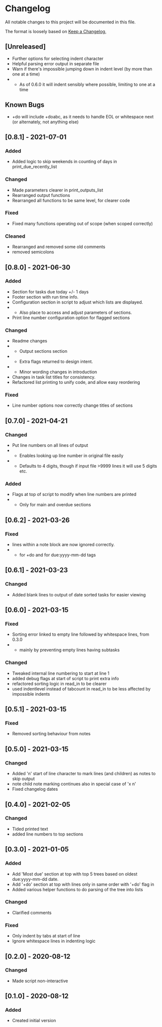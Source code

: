 # Changelog
All notable changes to this project will be documented in this file.

The format is loosely based on [Keep a Changelog](https://keepachangelog.com/en/1.0.0/),


## [Unreleased]
- Further options for selecting indent character
- Helpful parsing error output in separate file
- Warn if there's impossible jumping down in indent level (by more than one at a time)
- - As of 0.6.0 it will indent sensibly where possible, limiting to one at a time
## Known Bugs
- +do will include +doabc, as it needs to handle EOL or whitespace next (or alternately, not anything else)

## [0.8.1] - 2021-07-01
### Added
- Added logic to skip weekends in counting of days in print_due_recently_list
### Changed
- Made parameters clearer in print_outputs_list
- Rearranged output functions
- Rearranged all functions to be same level, for clearer code
### Fixed
- Fixed many functions operating out of scope (when scoped correctly)
### Cleaned
- Rearranged and removed some old comments
- removed semicolons

## [0.8.0] - 2021-06-30
### Added
- Section for tasks due today +/- 1 days
- Footer section with run time info.
- Configuration section in script to adjust which lists are displayed.
- - Also place to access and adjust parameters of sections.
- Print line number configuration option for flagged sections

### Changed
- Readme changes
- - Output sections section
- - Extra flags returned to design intent.
- - Minor wording changes in introduction
- Changes in task list titles for consistency.
- Refactored list printing to unify code, and allow easy reordering

### Fixed
- Line number options now correctly change titles of sections


## [0.7.0] - 2021-04-21
### Changed
- Put line numbers on all lines of output
- - Enables looking up line number in original file easily
- - Defaults to 4 digits, though if input file >9999 lines it will use 5 digits etc.
### Added
- Flags at top of script to modify when line numbers are printed
- - Only for main and overdue sections


## [0.6.2] - 2021-03-26
### Fixed
- lines within a note block are now ignored correctly.
- - for +do and for due:yyyy-mm-dd tags

## [0.6.1] - 2021-03-23
### Changed
- Added blank lines to output of date sorted tasks for easier viewing

## [0.6.0] - 2021-03-15
### Fixed
- Sorting error linked to empty line followed by whitespace lines, from 0.3.0
- - mainly by preventing empty lines having subtasks
### Changed
- Tweaked internal line numbering to start at line 1
- added debug flags at start of script to print extra info
- refactored sorting logic in read_in to be clearer
- used indentlevel instead of tabcount in read_in to be less affected by impossible indents

## [0.5.1] - 2021-03-15
### Fixed
- Removed sorting behaviour from notes

## [0.5.0] - 2021-03-15
### Changed
- Added 'n' start of line character to mark lines (and children) as notes to skip output
- note child note marking continues also in special case of 'x n'
- Fixed changelog dates

## [0.4.0] - 2021-02-05
### Changed
- Tided printed text
- added line numbers to top sections

## [0.3.0] - 2021-01-05
### Added 
- Add 'Most due' section at top with top 5 trees based on oldest due:yyyy-mm-dd date.
- Add '+do' section at top with lines only in same order with '+do' flag in
- Added various helper functions to do parsing of the tree into lists

### Changed
- Clarified comments

### Fixed
- Only indent by tabs at start of line
- Ignore whitespace lines in indenting logic

## [0.2.0] - 2020-08-12
### Changed
- Made script non-interactive

## [0.1.0] - 2020-08-12
### Added
- Created initial version

